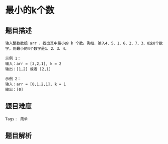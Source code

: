#  最小的k个数

## 题目描述
    输入整数数组 arr ，找出其中最小的 k 个数。例如，输入4、5、1、6、2、7、3、8这8个数字，则最小的4个数字是1、2、3、4。

    示例 1：
    输入：arr = [3,2,1], k = 2
    输出：[1,2] 或者 [2,1]

    示例 2：
    输入：arr = [0,1,2,1], k = 1
    输出：[0]
## 题目难度
    Tags： 简单

## 题目解析